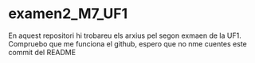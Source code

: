 # examen2_M7_UF1
En aquest repositori hi trobareu els arxius pel segon exmaen de la UF1.
Compruebo que me funciona el github, espero que no nme cuentes este commit del README
